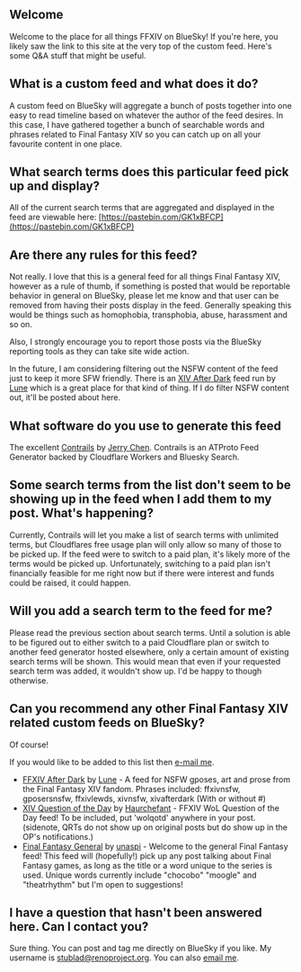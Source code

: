 ## Welcome
Welcome to the place for all things FFXIV on BlueSky! If you're here, you likely saw the link to this site at the very top of the custom feed. Here's some Q&A stuff that might be useful.

## What is a custom feed and what does it do?
A custom feed on BlueSky will aggregate a bunch of posts together into one easy to read timeline based on whatever the author of the feed desires. In this case, I have gathered together a bunch of searchable words and phrases related to Final Fantasy XIV so you can catch up on all your favourite content in one place.

## What search terms does this particular feed pick up and display?
All of the current search terms that are aggregated and displayed in the feed are viewable here: [https://pastebin.com/GK1xBFCP](https://pastebin.com/GK1xBFCP)

## Are there any rules for this feed?
Not really. I love that this is a general feed for all things Final Fantasy XIV, however as a rule of thumb, if something is posted that would be reportable behavior in general on BlueSky, please let me know and that user can be removed from having their posts display in the feed. Generally speaking this would be things such as homophobia, transphobia, abuse, harassment and so on.

Also, I strongly encourage you to report those posts via the BlueSky reporting tools as they can take site wide action.

In the future, I am considering filtering out the NSFW content of the feed just to keep it more SFW friendly. There is an [XIV After Dark](https://bsky.app/profile/did:plc:ir4xyboxl2yer3nhq5cgcj32/feed/aaalms5q4svei) feed run by [Lune](https://bsky.app/profile/afterdark.lune.monster) which is a great place for that kind of thing. If I do filter NSFW content out, it'll be posted about here.

## What software do you use to generate this feed
The excellent [Contrails](https://github.com/jcsalterego/Contrails/) by [Jerry Chen](https://github.com/jcsalterego/). Contrails is an ATProto Feed Generator backed by Cloudflare Workers and Bluesky Search.

## Some search terms from the list don't seem to be showing up in the feed when I add them to my post. What's happening?
Currently, Contrails will let you make a list of search terms with unlimited terms, but Cloudflares free usage plan will only allow so many of those to be picked up. If the feed were to switch to a paid plan, it's likely more of the terms would be picked up. Unfortunately, switching to a paid plan isn't financially feasible for me right now but if there were interest and funds could be raised, it could happen.

## Will you add a search term to the feed for me?
Please read the previous section about search terms. Until a solution is able to be figured out to either switch to a paid Cloudflare plan or switch to another feed generator hosted elsewhere, only a certain amount of existing search terms will be shown. This would mean that even if your requested search term was added, it wouldn't show up. I'd be happy to though otherwise.

## Can you recommend any other Final Fantasy XIV related custom feeds on BlueSky?
Of course!

If you would like to be added to this list then [e-mail me](mailto:stuart@renoproject.org).

* [FFXIV After Dark](https://bsky.app/profile/did:plc:ir4xyboxl2yer3nhq5cgcj32/feed/aaalms5q4svei) by [Lune](https://bsky.app/profile/afterdark.lune.monster) - A feed for NSFW gposes, art and prose from the Final Fantasy XIV fandom. Phrases included: ffxivnsfw, gposersnsfw, ffxivlewds, xivnsfw, xivafterdark (With or without #)
* [XIV Question of the Day](https://bsky.app/profile/did:plc:4yr2a4bhxomer7mzpenxf53r/feed/aaaln72hmxura) by [Haurchefant](https://bsky.app/profile/hersheyfont.bsky.social) - FFXIV WoL Question of the Day feed! To be included, put 'wolqotd' anywhere in your post. (sidenote, QRTs do not show up on original posts but do show up in the OP's notifications.)
* [Final Fantasy General](https://bsky.app/profile/did:plc:ie5avn76oe43lsvokl523ydd/feed/aaai3xpxzyz56) by [unaspi](https://bsky.app/profile/unaspi.bsky.social) - Welcome to the general Final Fantasy feed! This feed will (hopefully!) pick up any post talking about Final Fantasy games, as long as the title or a word unique to the series is used. Unique words currently include "chocobo" "moogle" and "theatrhythm" but I'm open to suggestions!

## I have a question that hasn't been answered here. Can I contact you?
Sure thing. You can post and tag me directly on BlueSky if you like. My username is [stublad@renoproject.org](https://bsky.app/profile/stublad.renoproject.org). You can also [email me](mailto:stuart@renoproject.org).


